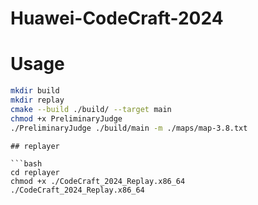 # Huawei-CodeCraft-2024

# Usage

```bash
mkdir build
mkdir replay
cmake --build ./build/ --target main
chmod +x PreliminaryJudge
./PreliminaryJudge ./build/main -m ./maps/map-3.8.txt
```

```
## replayer

```bash
cd replayer
chmod +x ./CodeCraft_2024_Replay.x86_64
./CodeCraft_2024_Replay.x86_64
```

<!-- 问题：前5帧在15ms左右，需要分析原因 -->